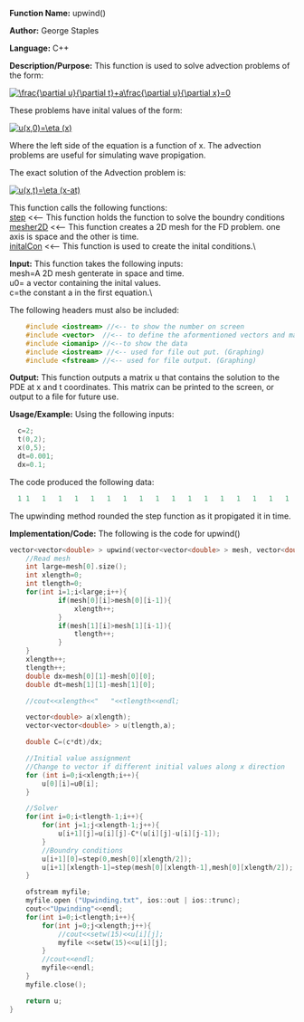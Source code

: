 **Function Name:**          upwind()

**Author:** George Staples

**Language:** C++

**Description/Purpose:** This function is used to solve advection problems of the form:

<a href="https://www.codecogs.com/eqnedit.php?latex=\frac{\partial&space;u}{\partial&space;t}&plus;a\frac{\partial&space;u}{\partial&space;x}=0" target="_blank"><img src="https://latex.codecogs.com/gif.latex?\frac{\partial&space;u}{\partial&space;t}&plus;a\frac{\partial&space;u}{\partial&space;x}=0" title="\frac{\partial u}{\partial t}+a\frac{\partial u}{\partial x}=0" /></a>

These problems have inital values of the form:

<a href="https://www.codecogs.com/eqnedit.php?latex=u(x,0)=\eta&space;(x)" target="_blank"><img src="https://latex.codecogs.com/gif.latex?u(x,0)=\eta&space;(x)" title="u(x,0)=\eta (x)" /></a>

Where the left side of the equation is a function of x. The advection problems are useful for simulating wave propigation.

The exact solution of the Advection problem is:

<a href="https://www.codecogs.com/eqnedit.php?latex=u(x,t)=\eta&space;(x-at)" target="_blank"><img src="https://latex.codecogs.com/gif.latex?u(x,t)=\eta&space;(x-at)" title="u(x,t)=\eta (x-at)" /></a>

This function calls the following functions:\
[step](https://georgest347.github.io/MATH-5620/softwareManual/HW8/step) <<-- This function holds the function to solve the boundry conditions
[mesher2D](https://georgest347.github.io/MATH-5620/softwareManual/HW3/mesher2D) <<-- This function creates a 2D mesh for the FD problem. one axis is space and the other is time.\
[initalCon](https://georgest347.github.io/MATH-5620/softwareManual/HW8/initalCon) <<-- This function is used to create the inital conditions.\

**Input:** This function takes the following inputs:\
mesh=A 2D mesh genterate in space and time.\
u0= a vector containing the inital values.\
c=the constant a in the first equation.\

The following headers must also be included:
  ```c++
      #include <iostream> //<-- to show the number on screen
      #include <vector>  //<-- to define the aformentioned vectors and matricies
      #include <iomanip> //<--to show the data
      #include <iostream> //<-- used for file out put. (Graphing)
      #include <fstream> //<-- used for file output. (Graphing)
  ```
  
**Output:** This function outputs a matrix u that contains the solution to the PDE at x and t coordinates. This matrix can be printed to the screen, or output to a file for future use.
	
**Usage/Example:**
Using the following inputs:
```c++
  c=2;
  t(0,2);
  x(0,5);
  dt=0.001;
  dx=0.1;
```

The code produced the following data:
```c++
  1	1	1	1	1	1	1	1	1	1	1	1	1	1	1	1	1	1	1	1	1	1	1	1	1	0	0	0	0	0	0	0	0	0	0	0	0	0	0	0	0	0	0	0	0	0	0	0	0	0	0																		1	1	1	1	1	1	1	1	1	1	1	1	1	1	1	1	1	1	1	1	1	1	1	1	1	1	1	1	1	1	1	1	1	1	1	1	1	1	0.999999	0.999998	0.999995	0.999988	0.99997	0.999929	0.999843	0.999669	0.999333	0.998718	0.997637	0.99582	0																			
```
The upwinding method rounded the step function as it propigated it in time. 

**Implementation/Code:** The following is the code for upwind()
```c++
vector<vector<double> > upwind(vector<vector<double> > mesh, vector<double> u0, double c){
    //Read mesh
	int large=mesh[0].size();
	int xlength=0;
	int tlength=0;
	for(int i=1;i<large;i++){
            if(mesh[0][i]>mesh[0][i-1]){
                xlength++;
            }
            if(mesh[1][i]>mesh[1][i-1]){
                tlength++;
            }
	}
	xlength++;
	tlength++;
	double dx=mesh[0][1]-mesh[0][0];
	double dt=mesh[1][1]-mesh[1][0];

    //cout<<xlength<<"   "<<tlength<<endl;

    vector<double> a(xlength);
    vector<vector<double> > u(tlength,a);

    double C=(c*dt)/dx;

    //Initial value assignment
    //Change to vector if different initial values along x direction
    for (int i=0;i<xlength;i++){
        u[0][i]=u0[i];
    }

    //Solver
    for(int i=0;i<tlength-1;i++){
        for(int j=1;j<xlength-1;j++){
            u[i+1][j]=u[i][j]-C*(u[i][j]-u[i][j-1]);
        }
        //Boundry conditions
        u[i+1][0]=step(0,mesh[0][xlength/2]);
        u[i+1][xlength-1]=step(mesh[0][xlength-1],mesh[0][xlength/2]);
    }

    ofstream myfile;
    myfile.open ("Upwinding.txt", ios::out | ios::trunc);
    cout<<"Upwinding"<<endl;
    for(int i=0;i<tlength;i++){
        for(int j=0;j<xlength;j++){
            //cout<<setw(15)<<u[i][j];
            myfile <<setw(15)<<u[i][j];
        }
        //cout<<endl;
        myfile<<endl;
	}
	myfile.close();

    return u;
}
```

